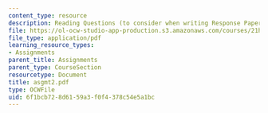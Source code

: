 ```yaml
---
content_type: resource
description: Reading Questions (to consider when writing Response Papers)
file: https://ol-ocw-studio-app-production.s3.amazonaws.com/courses/21h-342-the-royal-family-fall-2003/6f1bcb728d6159a3f0f4378c54e5a1bc_asgmt2.pdf
file_type: application/pdf
learning_resource_types:
- Assignments
parent_title: Assignments
parent_type: CourseSection
resourcetype: Document
title: asgmt2.pdf
type: OCWFile
uid: 6f1bcb72-8d61-59a3-f0f4-378c54e5a1bc
---
```

